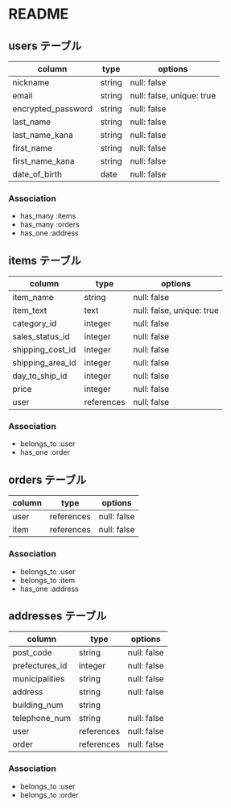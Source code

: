 # README

## users テーブル

| column             | type       | options                   |
| ------------------ | ---------- | ------------------------- |
| nickname           | string     | null: false               |
| email              | string     | null: false, unique: true |
| encrypted_password | string     | null: false               |
| last_name          | string     | null: false               |
| last_name_kana     | string     | null: false               |
| first_name         | string     | null: false               |
| first_name_kana    | string     | null: false               |
| date_of_birth      | date       | null: false               |

### Association
- has_many :items
- has_many :orders
- has_one :address

## items テーブル

| column            | type       | options                   |
| ----------------- | ---------- | ------------------------- |
| item_name         | string     | null: false               |
| item_text         | text       | null: false, unique: true |
| category_id       | integer    | null: false               |
| sales_status_id   | integer    | null: false               |
| shipping_cost_id  | integer    | null: false               |
| shipping_area_id  | integer    | null: false               |
| day_to_ship_id    | integer    | null: false               |
| price             | integer    | null: false               |
| user              | references | null: false               |

### Association
- belongs_to :user
- has_one :order

## orders テーブル

| column            | type       | options                   |
| ----------------- | ---------- | ------------------------- |
| user              | references | null: false               |
| item              | references | null: false               |

### Association
- belongs_to :user
- belongs_to :item
- has_one :address

## addresses テーブル

| column            | type       | options                   |
| ----------------- | ---------- | ------------------------- |
| post_code         | string     | null: false               |
| prefectures_id    | integer    | null: false               |
| municipalities    | string     | null: false               |
| address           | string     | null: false               |
| building_num      | string     |                           |
| telephone_num     | string     | null: false               |
| user              | references | null: false               |
| order             | references | null: false               |

### Association
- belongs_to :user
- belongs_to :order